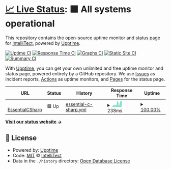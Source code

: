 # [📈 Live Status](https://IntelliTect.github.io/EssentialCSharp.Status): <!--live status--> **🟩 All systems operational**

This repository contains the open-source uptime monitor and status page for [IntelliTect](https://intellitect.com/), powered by [Upptime](https://github.com/upptime/upptime).

[![Uptime CI](https://github.com/IntelliTect/EssentialCSharp.Status/workflows/Uptime%20CI/badge.svg)](https://github.com/IntelliTect/EssentialCSharp.Status/actions?query=workflow%3A%22Uptime+CI%22)
[![Response Time CI](https://github.com/IntelliTect/EssentialCSharp.Status/workflows/Response%20Time%20CI/badge.svg)](https://github.com/IntelliTect/EssentialCSharp.Status/actions?query=workflow%3A%22Response+Time+CI%22)
[![Graphs CI](https://github.com/IntelliTect/EssentialCSharp.Status/workflows/Graphs%20CI/badge.svg)](https://github.com/IntelliTect/EssentialCSharp.Status/actions?query=workflow%3A%22Graphs+CI%22)
[![Static Site CI](https://github.com/IntelliTect/EssentialCSharp.Status/workflows/Static%20Site%20CI/badge.svg)](https://github.com/IntelliTect/EssentialCSharp.Status/actions?query=workflow%3A%22Static+Site+CI%22)
[![Summary CI](https://github.com/IntelliTect/EssentialCSharp.Status/workflows/Summary%20CI/badge.svg)](https://github.com/IntelliTect/EssentialCSharp.Status/actions?query=workflow%3A%22Summary+CI%22)

With [Upptime](https://upptime.js.org), you can get your own unlimited and free uptime monitor and status page, powered entirely by a GitHub repository. We use [Issues](https://github.com/IntelliTect/EssentialCSharp.Status/issues) as incident reports, [Actions](https://github.com/IntelliTect/EssentialCSharp.Status/actions) as uptime monitors, and [Pages](https://IntelliTect.github.io/EssentialCSharp.Status) for the status page.

<!--start: status pages-->
<!-- This summary is generated by Upptime (https://github.com/upptime/upptime) -->
<!-- Do not edit this manually, your changes will be overwritten -->
<!-- prettier-ignore -->
| URL | Status | History | Response Time | Uptime |
| --- | ------ | ------- | ------------- | ------ |
| <img alt="" src="https://icons.duckduckgo.com/ip3/essentialcsharp.com.ico" height="13"> [EssentialCSharp](https://essentialcsharp.com/) | 🟩 Up | [essential-c-sharp.yml](https://github.com/EssentialCSharp/EssentialCSharp.Status/commits/HEAD/history/essential-c-sharp.yml) | <details><summary><img alt="Response time graph" src="./graphs/essential-c-sharp/response-time-week.png" height="20"> 238ms</summary><br><a href="https://EssentialCSharp.github.io/EssentialCSharp.Status/history/essential-c-sharp"><img alt="Response time 436" src="https://img.shields.io/endpoint?url=https%3A%2F%2Fraw.githubusercontent.com%2FEssentialCSharp%2FEssentialCSharp.Status%2FHEAD%2Fapi%2Fessential-c-sharp%2Fresponse-time.json"></a><br><a href="https://EssentialCSharp.github.io/EssentialCSharp.Status/history/essential-c-sharp"><img alt="24-hour response time 421" src="https://img.shields.io/endpoint?url=https%3A%2F%2Fraw.githubusercontent.com%2FEssentialCSharp%2FEssentialCSharp.Status%2FHEAD%2Fapi%2Fessential-c-sharp%2Fresponse-time-day.json"></a><br><a href="https://EssentialCSharp.github.io/EssentialCSharp.Status/history/essential-c-sharp"><img alt="7-day response time 238" src="https://img.shields.io/endpoint?url=https%3A%2F%2Fraw.githubusercontent.com%2FEssentialCSharp%2FEssentialCSharp.Status%2FHEAD%2Fapi%2Fessential-c-sharp%2Fresponse-time-week.json"></a><br><a href="https://EssentialCSharp.github.io/EssentialCSharp.Status/history/essential-c-sharp"><img alt="30-day response time 480" src="https://img.shields.io/endpoint?url=https%3A%2F%2Fraw.githubusercontent.com%2FEssentialCSharp%2FEssentialCSharp.Status%2FHEAD%2Fapi%2Fessential-c-sharp%2Fresponse-time-month.json"></a><br><a href="https://EssentialCSharp.github.io/EssentialCSharp.Status/history/essential-c-sharp"><img alt="1-year response time 436" src="https://img.shields.io/endpoint?url=https%3A%2F%2Fraw.githubusercontent.com%2FEssentialCSharp%2FEssentialCSharp.Status%2FHEAD%2Fapi%2Fessential-c-sharp%2Fresponse-time-year.json"></a></details> | <details><summary><a href="https://EssentialCSharp.github.io/EssentialCSharp.Status/history/essential-c-sharp">100.00%</a></summary><a href="https://EssentialCSharp.github.io/EssentialCSharp.Status/history/essential-c-sharp"><img alt="All-time uptime 99.99%" src="https://img.shields.io/endpoint?url=https%3A%2F%2Fraw.githubusercontent.com%2FEssentialCSharp%2FEssentialCSharp.Status%2FHEAD%2Fapi%2Fessential-c-sharp%2Fuptime.json"></a><br><a href="https://EssentialCSharp.github.io/EssentialCSharp.Status/history/essential-c-sharp"><img alt="24-hour uptime 100.00%" src="https://img.shields.io/endpoint?url=https%3A%2F%2Fraw.githubusercontent.com%2FEssentialCSharp%2FEssentialCSharp.Status%2FHEAD%2Fapi%2Fessential-c-sharp%2Fuptime-day.json"></a><br><a href="https://EssentialCSharp.github.io/EssentialCSharp.Status/history/essential-c-sharp"><img alt="7-day uptime 100.00%" src="https://img.shields.io/endpoint?url=https%3A%2F%2Fraw.githubusercontent.com%2FEssentialCSharp%2FEssentialCSharp.Status%2FHEAD%2Fapi%2Fessential-c-sharp%2Fuptime-week.json"></a><br><a href="https://EssentialCSharp.github.io/EssentialCSharp.Status/history/essential-c-sharp"><img alt="30-day uptime 100.00%" src="https://img.shields.io/endpoint?url=https%3A%2F%2Fraw.githubusercontent.com%2FEssentialCSharp%2FEssentialCSharp.Status%2FHEAD%2Fapi%2Fessential-c-sharp%2Fuptime-month.json"></a><br><a href="https://EssentialCSharp.github.io/EssentialCSharp.Status/history/essential-c-sharp"><img alt="1-year uptime 99.99%" src="https://img.shields.io/endpoint?url=https%3A%2F%2Fraw.githubusercontent.com%2FEssentialCSharp%2FEssentialCSharp.Status%2FHEAD%2Fapi%2Fessential-c-sharp%2Fuptime-year.json"></a></details>

<!--end: status pages-->

[**Visit our status website →**](https://IntelliTect.github.io/EssentialCSharp.Status)

## 📄 License

- Powered by: [Upptime](https://github.com/upptime/upptime)
- Code: [MIT](./LICENSE) © [IntelliTect](https://intellitect.com/)
- Data in the `./history` directory: [Open Database License](https://opendatacommons.org/licenses/odbl/1-0/)
